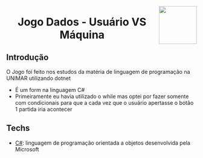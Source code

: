 <img width="100px" height="100px" align="right" src="https://user-images.githubusercontent.com/98564118/225470913-893c7bfe-051f-4b5d-a8e8-bdea11dd8669.png">  <h1 align="center"> Jogo Dados - Usuário VS Máquina </h1>
## Introdução
O Jogo foi feito nos estudos da matéria de linguagem de programação na UNIMAR utilizando dotnet
* É um form na linguagem C# 
* Primeiramente eu havia utilizado o while mas optei por fazer somente com condicionais para que a cada vez que o usuário apertasse o botão 1 partida iria acontecer



## Techs
* [C#](https://learn.microsoft.com/en-us/dotnet/csharp/): linguagem de programação orientada a objetos desenvolvida pela Microsoft
